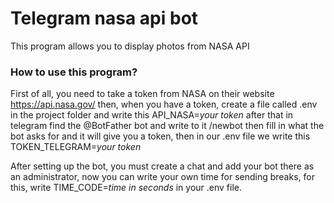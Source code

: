 # Telegram nasa api bot
This program allows you to display photos from NASA API

### How to use this program?
First of all, you need to take a token from NASA on their website https://api.nasa.gov/ then, when you have a token, create a file called .env in the project folder and write this API_NASA=*your token* after that in telegram find the @BotFather bot and write to it /newbot then fill in what the bot asks for and it will give you a token, then in our .env file we write this TOKEN_TELEGRAM=*your token*

After setting up the bot, you must create a chat and add your bot there as an administrator, now you can write your own time for sending breaks, for this, write TIME_CODE=*time in seconds* in your .env file.
